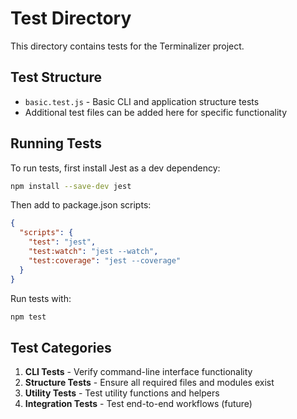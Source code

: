 # Test Directory

This directory contains tests for the Terminalizer project.

## Test Structure

- `basic.test.js` - Basic CLI and application structure tests
- Additional test files can be added here for specific functionality

## Running Tests

To run tests, first install Jest as a dev dependency:

```bash
npm install --save-dev jest
```

Then add to package.json scripts:

```json
{
  "scripts": {
    "test": "jest",
    "test:watch": "jest --watch",
    "test:coverage": "jest --coverage"
  }
}
```

Run tests with:

```bash
npm test
```

## Test Categories

1. **CLI Tests** - Verify command-line interface functionality
2. **Structure Tests** - Ensure all required files and modules exist
3. **Utility Tests** - Test utility functions and helpers
4. **Integration Tests** - Test end-to-end workflows (future)